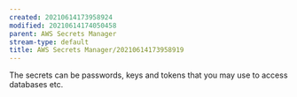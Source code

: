 ```yaml
---
created: 20210614173958924
modified: 20210614174050458
parent: AWS Secrets Manager
stream-type: default
title: AWS Secrets Manager/20210614173958919
---
```

The secrets can be passwords, keys and tokens that you may use to access databases etc.
